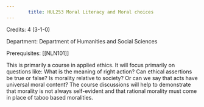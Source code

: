 ```yaml
---
        title: HUL253 Moral Literacy and Moral choices
---
```

Credits: 4 (3-1-0)

Department: Department of Humanities and Social Sciences

Prerequisites: [[NLN101]]

This is primarily a course in applied ethics. It will focus primarily on questions like: What is the meaning of right action? Can ethical assertions be true or false? Is morality relative to society? Or can we say that acts have universal moral content? The course discussions will help to demonstrate that morality is not always self-evident and that rational morality must come in place of taboo based moralities.